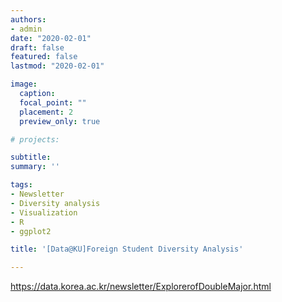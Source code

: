 ```yaml
---
authors:
- admin
date: "2020-02-01"
draft: false
featured: false
lastmod: "2020-02-01"

image:
  caption:
  focal_point: ""
  placement: 2
  preview_only: true

# projects: 

subtitle: 
summary: ''

tags:
- Newsletter
- Diversity analysis
- Visualization
- R
- ggplot2

title: '[Data@KU]Foreign Student Diversity Analysis'

---
```


https://data.korea.ac.kr/newsletter/ExplorerofDoubleMajor.html
